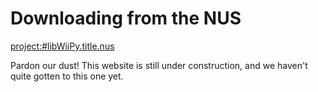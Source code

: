 # Downloading from the NUS

<project:#libWiiPy.title.nus>

Pardon our dust! This website is still under construction, and we haven't quite gotten to this one yet.
